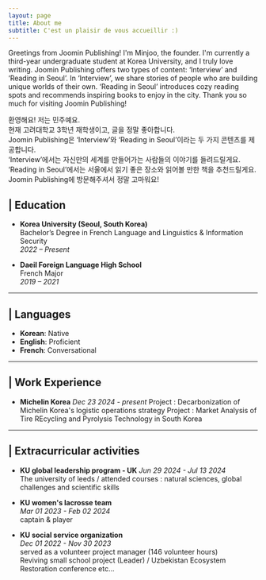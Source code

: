 ```yaml
---
layout: page
title: About me
subtitle: C'est un plaisir de vous accueillir :) 
---
```

Greetings from Joomin Publishing! I'm Minjoo, the founder. I'm currently a third-year undergraduate student at Korea University, and I truly love writing. Joomin Publishing offers two types of content: ‘Interview’ and ‘Reading in Seoul’. In ‘Interview’, we share stories of people who are building unique worlds of their own. ‘Reading in Seoul’ introduces cozy reading spots and recommends inspiring books to enjoy in the city. Thank you so much for visiting Joomin Publishing!  

환영해요! 저는 민주예요.  
현재 고려대학교 3학년 재학생이고, 글을 정말 좋아합니다.  
Joomin Publishing은 ‘Interview’와 ‘Reading in Seoul’이라는 두 가지 콘텐츠를 제공합니다.    
‘Interview’에서는 자신만의 세계를 만들어가는 사람들의 이야기를 들려드릴게요.   
‘Reading in Seoul’에서는 서울에서 읽기 좋은 장소와 읽어볼 만한 책을 추천드릴게요.   
Joomin Publishing에 방문해주셔서 정말 고마워요!

 


## | Education

- **Korea University (Seoul, South Korea)**      
Bachelor’s Degree in French Language and Linguistics & Information Security  
*2022 – Present*  

- **Daeil Foreign Language High School**  
French Major  
*2019 – 2021*

---

## | Languages

- **Korean**: Native  
- **English**: Proficient  
- **French**: Conversational

---

## | Work Experience 
- **Michelin Korea**
*Dec 23 2024 - present* 
  Project : Decarbonization of Michelin Korea's logistic operations strategy
  Project : Market Analysis of Tire REcycling and Pyrolysis Technology in South Korea

---
## | Extracurricular activities 
- **KU global leadership program - UK**
*Jun 29 2024 - Jul 13 2024*  
The university of leeds / attended courses : natural sciences, global challenges and scientific skills

- **KU women's lacrosse team**  
*Mar 01 2023 - Feb 02 2024*  
captain & player 

- **KU social service organization**   
*Dec 01 2022 - Nov 30 2023*  
served as a volunteer project manager (146 volunteer hours)   
Reviving small school project (Leader) / Uzbekistan Ecosystem Restoration conference etc...   



